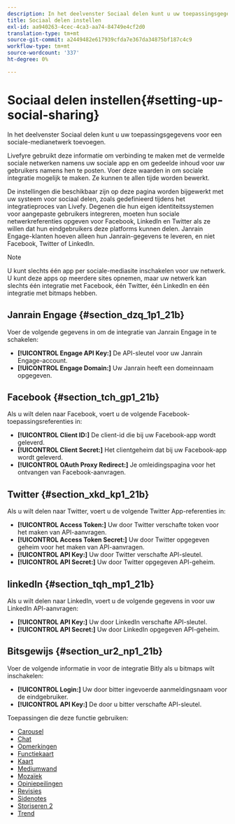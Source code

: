 ```yaml
---
description: In het deelvenster Sociaal delen kunt u uw toepassingsgegevens voor een sociale-medianetwerk toevoegen.
title: Sociaal delen instellen
exl-id: aa940263-4cec-4ca3-aa74-84749e4cf2d0
translation-type: tm+mt
source-git-commit: a2449482e617939cfda7e367da34875bf187c4c9
workflow-type: tm+mt
source-wordcount: '337'
ht-degree: 0%

---
```


# Sociaal delen instellen{#setting-up-social-sharing}

In het deelvenster Sociaal delen kunt u uw toepassingsgegevens voor een sociale-medianetwerk toevoegen.

Livefyre gebruikt deze informatie om verbinding te maken met de vermelde sociale netwerken namens uw sociale app en om gedeelde inhoud voor uw gebruikers namens hen te posten. Voer deze waarden in om sociale integratie mogelijk te maken. Ze kunnen te allen tijde worden bewerkt.

De instellingen die beschikbaar zijn op deze pagina worden bijgewerkt met uw systeem voor sociaal delen, zoals gedefinieerd tijdens het integratieproces van Livefy. Degenen die hun eigen identiteitssystemen voor aangepaste gebruikers integreren, moeten hun sociale netwerkreferenties opgeven voor Facebook, LinkedIn en Twitter als ze willen dat hun eindgebruikers deze platforms kunnen delen. Janrain Engage-klanten hoeven alleen hun Janrain-gegevens te leveren, en niet Facebook, Twitter of LinkedIn.

>[!NOTE]
>
>U kunt slechts één app per sociale-mediasite inschakelen voor uw netwerk. U kunt deze apps op meerdere sites opnemen, maar uw netwerk kan slechts één integratie met Facebook, één Twitter, één LinkedIn en één integratie met bitmaps hebben.

## Janrain Engage {#section_dzq_1p1_21b}

Voer de volgende gegevens in om de integratie van Janrain Engage in te schakelen:

* **[!UICONTROL Engage API Key:]** De API-sleutel voor uw Janrain Engage-account.
* **[!UICONTROL Engage Domain:]** Uw Janrain heeft een domeinnaam opgegeven.

## Facebook {#section_tch_gp1_21b}

Als u wilt delen naar Facebook, voert u de volgende Facebook-toepassingsreferenties in:

* **[!UICONTROL Client ID:]** De client-id die bij uw Facebook-app wordt geleverd.
* **[!UICONTROL Client Secret:]** Het clientgeheim dat bij uw Facebook-app wordt geleverd.
* **[!UICONTROL OAuth Proxy Redirect:]** Je omleidingspagina voor het ontvangen van Facebook-aanvragen.

## Twitter {#section_xkd_kp1_21b}

Als u wilt delen naar Twitter, voert u de volgende Twitter App-referenties in:

* **[!UICONTROL Access Token:]** Uw door Twitter verschafte token voor het maken van API-aanvragen.
* **[!UICONTROL Access Token Secret:]** Uw door Twitter opgegeven geheim voor het maken van API-aanvragen.
* **[!UICONTROL API Key:]** Uw door Twitter verschafte API-sleutel.
* **[!UICONTROL API Secret:]** Uw door Twitter opgegeven API-geheim.

## linkedIn {#section_tqh_mp1_21b}

Als u wilt delen naar LinkedIn, voert u de volgende gegevens in voor uw LinkedIn API-aanvragen:

* **[!UICONTROL API Key:]** Uw door LinkedIn verschafte API-sleutel.
* **[!UICONTROL API Secret:]** Uw door LinkedIn opgegeven API-geheim.

## Bitsgewijs {#section_ur2_np1_21b}

Voer de volgende informatie in voor de integratie Bitly als u bitmaps wilt inschakelen:

* **[!UICONTROL Login:]** Uw door bitter ingevoerde aanmeldingsnaam voor de eindgebruiker.
* **[!UICONTROL API Key:]** De door u bitter verschafte API-sleutel.



Toepassingen die deze functie gebruiken:
* [Carousel](/help/using/c-about-apps/c-carousel-app/c-carousel-app.md#c_carousel_app)
* [Chat](/help/using/c-about-apps/c-chat-app/c-chat-app.md#c_chat_app)
* [Opmerkingen](/help/using/c-about-apps/c-comments/c-comments.md)
* [Functiekaart](/help/using/c-about-apps/c-feature-card-app/c-feature-card-app.md#c_feature_card_app)
* [Kaart](/help/using/c-about-apps/c-map-app/c-map-app.md#c_map_app)
* [Mediumwand](/help/using/c-about-apps/c-media-wall-app/c-media-wall-app.md#c_media_wall_app)
* [Mozaïek](/help/using/c-about-apps/c-mosaic-app/c-mosaic-app.md#c_mosaic_app)
* [Opiniepeilingen](/help/using/c-about-apps/c-polls-app/c-polls-app.md#c_polls_app)
* [Revisies](/help/using/c-about-apps/c-reviews-app/c-reviews-app.md#c_reviews_app)
* [Sidenotes](/help/using/c-about-apps/c-sidenotes-app/c-sidenotes-app.md#c_sidenotes_app)
* [Storiseren 2](/help/using/c-about-apps/c-storify2/c-storify2.md#c_storify2)
* [Trend](/help/using/c-about-apps/c-trending-app/c-trending-app.md#c_trending_app)
